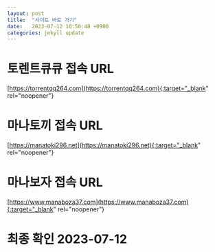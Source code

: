 ```yaml
---
layout: post
title:  "사이트 바로 가기"
date:   2023-07-12 10:50:48 +0900
categories: jekyll update
---
```

# 토렌트큐큐 접속 URL
[https://torrentqq264.com](https://torrentqq264.com){:target="_blank" rel="noopener"}

# 마나토끼 접속 URL
[https://manatoki296.net](https://manatoki296.net){:target="_blank" rel="noopener"}

# 마나보자 접속 URL
[https://www.manaboza37.com](https://www.manaboza37.com){:target="_blank" rel="noopener"}

# 최종 확인 2023-07-12

[torrentqq]: https://torrentqq264.com
[manatoki]: https://manatoki296.net
[manaboza]: https://www.manaboza37.com
